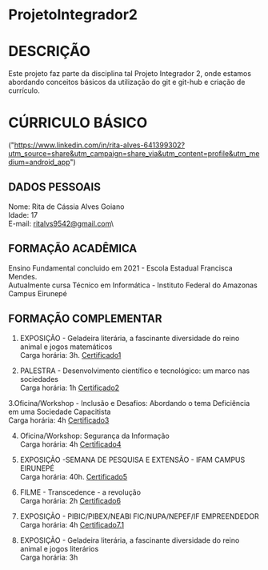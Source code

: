 # ProjetoIntegrador2

# DESCRIÇÃO

Este projeto faz parte da disciplina tal Projeto Integrador 2, onde estamos abordando conceitos básicos da utilização do git e git-hub e criação de currículo.

# CÚRRICULO BÁSICO
("https://www.linkedin.com/in/rita-alves-641399302?utm_source=share&utm_campaign=share_via&utm_content=profile&utm_medium=android_app")
## DADOS PESSOAIS

Nome: Rita de Cássia Alves Goiano\
Idade: 17\
E-mail: ritalvs9542@gmail.com\

## FORMAÇÃO ACADÊMICA

Ensino Fundamental concluido em 2021 - Escola Estadual Francisca Mendes.\
Autualmente cursa Técnico em Informática - Instituto Federal do Amazonas Campus Eirunepé

## FORMAÇÃO COMPLEMENTAR

1. EXPOSIÇÃO - Geladeira literária, a fascinante diversidade do reino animal e jogos matemáticos\
Carga horária: 3h.
[Certificado1](Certificado1.pdf)

2. PALESTRA - Desenvolvimento científico e tecnológico: um marco nas sociedades\
Carga horária: 1h
[Certificado2](Certificado2.pdf)

3.Oficina/Workshop - Inclusão e Desafios: Abordando o tema Deficiência em uma Sociedade Capacitista\
Carga horária: 4h
[Certificado3](Certificado3.pdf)

4. Oficina/Workshop: Segurança da Informação\
Carga horária: 4h
[Certificado4](Certificado4.pdf)

5. EXPOSIÇÃO -SEMANA DE PESQUISA E EXTENSÃO - IFAM CAMPUS EIRUNEPÉ\
Carga horária: 40h.
[Certificado5](Certificado5.pdf)

6. FILME - Transcedence - a revolução\
Carga horária: 2h
[Certificado6](Certificado6.pdf)

7. EXPOSIÇÃO - PIBIC/PIBEX/NEABI FIC/NUPA/NEPEF/IF EMPREENDEDOR\
Carga horária: 4h
[Certificado7.1](Certificado7.1.pdf)

8. EXPOSIÇÃO - Geladeira literária, a fascinante diversidade do reino animal e jogos literários\
Carga horária: 3h
